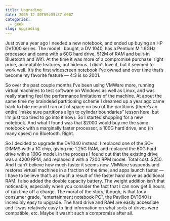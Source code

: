 ```yaml
---
title: Upgrading
date: 2005-12-30T09:03:37.000Z
categories:
  - geek
slug: upgrading
---
```

Just over a year ago I needed a new notebook, and ended up buying an HP DV1000 series. The model I bought, a DV 1040, has a Pentium M 1.6GHz processor and came with a 60G hard drive, 512M of RAM and built-in Bluetooth and Wifi. At the time it was more of a compromise purchase: right price, acceptable features, not hideous. I didn’t love it, but it seemed to work well. It’s the first widescreen notebook I’ve owned and over time that’s become my favorite feature — 4:3 is so 2001.

So over the past couple months I’ve been using VMWare more, running virtual machines to test software on Windows as well as Linux, and was really starting feel the performance limitations of the machine. At about the same time my braindead partitioning scheme I dreamed up a year ago came back to bite me and I ran out of space on two of the partitions (there’s an entire “make sure partitions align to cylindar boundaries” lesson here, but I’m just too tired to go into it now). So I started shopping for a new notebook. And what I found was that $2000 would buy me the same notebook with a marginally faster processor, a 100G hard drive, and (in many cases) no Bluetooth. Right.

So I decided to upgrade the DV1040 instead. I replaced one of the SO&#8211;DIMMS with a 1G chip, giving me 1.25G RAM, and replaced the 60G hard drive with a 100G model. In the process I found out that the existing drive was a 4200 RPM, and replaced it with a 7200 RPM model. Total cost: $250. And I can’t believe how much faster it seems now. VMWare suspends and restores virtual machines in a fraction of the time, and apps launch faster — I have to believe that’s as much a result of the faster hard drive as additional RAM. I also added the double capacity battery. The weight addition isn’t that noticeable, especially when you consider the fact that I can now get 6 hours of run time off a charge. The moral of the story, though, is that for a consumer grade, “entertainment notebook PC”, the Pavilion DV1040 is incredibly easy to upgrade. The hard drive and RAM are easily accessible and it was relatively easy to find information on what sorts of drives were compatible, etc. Maybe it wasn’t such a compromise after all.


